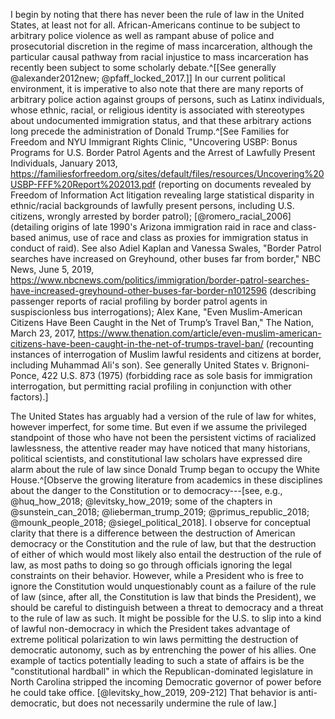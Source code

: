 I begin by noting that there has never been the rule of law in the United States, at least not for all. African-Americans continue to be subject to arbitrary police violence as well as rampant abuse of police and prosecutorial discretion in the regime of mass incarceration, although the particular causal pathway from racial injustice to mass incarceration has recently been subject to some scholarly debate.^[[See generally @alexander2012new; @pfaff_locked_2017.]] In our current political environment, it is imperative to also note that there are many reports of arbitrary police action against groups of persons, such as Latinx individuals, whose ethnic, racial, or religious identity is associated with stereotypes about undocumented immigration status, and that these arbitrary actions long precede the administration of Donald Trump.^[See Families for Freedom and NYU Immigrant Rights Clinic, "Uncovering USBP: Bonus Programs for U.S. Border Patrol Agents and the Arrest of Lawfully Present Individuals, January 2013, https://familiesforfreedom.org/sites/default/files/resources/Uncovering%20USBP-FFF%20Report%202013.pdf (reporting on documents revealed by Freedom of Information Act litigation revealing large statistical disparity in ethnic/racial backgrounds of lawfully present persons, including U.S. citizens, wrongly arrested by border patrol); [@romero_racial_2006] (detailing origins of late 1990's Arizona immigration raid in race and class-based animus, use of race and class as proxies for immigration status in conduct of raid). See also Adiel Kaplan and Vanessa Swales, "Border Patrol searches have increased on Greyhound, other buses far from border," NBC News, June 5, 2019, https://www.nbcnews.com/politics/immigration/border-patrol-searches-have-increased-greyhound-other-buses-far-border-n1012596 (describing passenger reports of racial profiling by border patrol agents in suspiscionless bus interrogations); Alex Kane, "Even Muslim-American Citizens Have Been Caught in the Net of Trump’s Travel Ban," The Nation, March 23, 2017, https://www.thenation.com/article/even-muslim-american-citizens-have-been-caught-in-the-net-of-trumps-travel-ban/ (recounting instances of interrogation of Muslim lawful residents and citizens at border, including Muhammad Ali's son). See generally United States v. Brignoni-Ponce, 422 U.S. 873 (1975) (forbidding race as sole basis for immigration interrogation, but permitting racial profiling in conjunction with other factors).]

The United States has arguably had a version of the rule of law for whites, however imperfect, for some time. But even if we assume the privileged standpoint of those who have not been the persistent victims of racialized lawlessness, the attentive reader may have noticed that many historians, political scientists, and constitutional law scholars have expressed dire alarm about the rule of law since Donald Trump began to occupy the White House.^[Observe the growing literature from academics in these disciplines about the danger to the Constitution or to democracy---[see, e.g., @huq_how_2018; @levitsky_how_2019; some of the chapters in @sunstein_can_2018; @lieberman_trump_2019; @primus_republic_2018; @mounk_people_2018; @siegel_political_2018]. I observe for conceptual clarity that there is a difference between the destruction of American democracy or the Constitution and the rule of law, but that the destruction of either of which would most likely also entail the destruction of the rule of law, as most paths to doing so go through officials ignoring the legal constraints on their behavior. However, while a President who is free to ignore the Constitution would unquestionably count as a failure of the rule of law (since, after all, the Constitution is law that binds the President), we should be careful to distinguish between a threat to democracy and a threat to the rule of law as such. It might be possible for the U.S. to slip into a kind of lawful non-democracy in which the President takes advantage of extreme political polarization to win laws permitting the destruction of democratic autonomy, such as by entrenching the power of his allies. One example of tactics potentially leading to such a state of affairs is be the "constitutional hardball" in which the Republican-dominated legislature in North Carolina stripped the incoming Democratic governor of power before he could take office. [@levitsky_how_2019, 209-212] That behavior is anti-democratic, but does not necessarily undermine the rule of law.] 